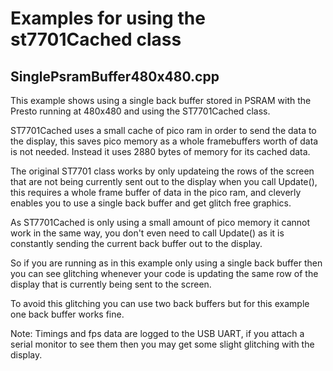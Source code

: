 # Examples for using the st7701Cached class

## SinglePsramBuffer480x480.cpp

 This example shows using a single back buffer stored in PSRAM with
 the Presto running at 480x480 and using the ST7701Cached class.

 ST7701Cached uses a small cache of pico ram in order to send the
 data to the display, this saves pico memory as a whole framebuffers
 worth of data is not needed. Instead it uses 2880 bytes of memory
 for its cached data.

 The original ST7701 class works by only updateing the rows of the screen 
 that are not being currently sent out to the display when you call Update(), 
 this requires a whole frame buffer of data in the pico ram, and cleverly 
 enables you to use a single back buffer and get glitch free graphics.

 As ST7701Cached is only using a small amount of pico memory it cannot
 work in the same way, you don't even need to call Update() as it is constantly
 sending the current back buffer out to the display.

 So if you are running as in this example only using a single back buffer
 then you can see glitching whenever your code is updating the same row of the 
 display that is currently being sent to the screen.

 To avoid this glitching you can use two back buffers but for this example
 one back buffer works fine.

 Note: Timings and fps data are logged to the USB UART, if you attach a 
       serial monitor to see them then you may get some slight glitching
       with the display.
